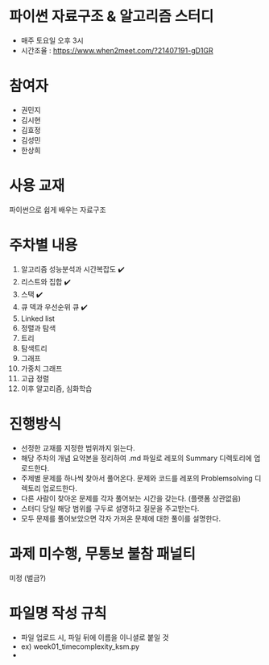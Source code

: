 # 파이썬 자료구조 & 알고리즘 스터디
- 매주 토요일 오후 3시
- 시간조율 : https://www.when2meet.com/?21407191-gD1GR

# 참여자
- 권민지
- 김시현
- 김효정
- 김성민
- 한상희

# 사용 교재
파이썬으로 쉽게 배우는 자료구조

# 주차별 내용
1. 알고리즘 성능분석과 시간복잡도 ✔️
2. 리스트와 집합 ✔️
3. 스택 ✔️
4. 큐 덱과 우선순위 큐 ✔️
5. Linked list
6. 정렬과 탐색
7. 트리
8. 탐색트리
9. 그래프
10. 가중치 그래프
11. 고급 정렬
12. 이후 알고리즘, 심화학습

# 진행방식 
- 선정한 교재를 지정한 범위까지 읽는다.
- 해당 주차의 개념 요약본을 정리하여 .md 파일로 레포의 Summary 디렉토리에 업로드한다.
- 주제별 문제를 하나씩 찾아서 풀어온다. 문제와 코드를 레포의 Problemsolving 디렉토리 업로드한다.
- 다른 사람이 찾아온 문제를 각자 풀어보는 시간을 갖는다. (플랫폼 상관없음)
- 스터디 당일 해당 범위를 구두로 설명하고 질문을 주고받는다.
- 모두 문제를 풀어보았으면 각자 가져온 문제에 대한 풀이를 설명한다.

# 과제 미수행, 무통보 불참 패널티
미정 (벌금?)

# 파일명 작성 규칙
- 파일 업로드 시, 파일 뒤에 이름을 이니셜로 붙일 것
- ex) week01_timecomplexity_ksm.py
- 
